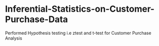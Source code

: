 # Inferential-Statistics-on-Customer-Purchase-Data
Performed Hypothesis testing i.e  ztest and t-test  for Customer Purchase Analysis
